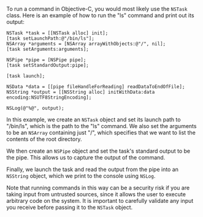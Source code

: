 To run a command in Objective-C, you would most likely use the `NSTask` class. Here is an example of how to run the "ls" command and print out its output:

```
NSTask *task = [[NSTask alloc] init];
[task setLaunchPath:@"/bin/ls"];
NSArray *arguments = [NSArray arrayWithObjects:@"/", nil];
[task setArguments:arguments];

NSPipe *pipe = [NSPipe pipe];
[task setStandardOutput:pipe];

[task launch];

NSData *data = [[pipe fileHandleForReading] readDataToEndOfFile];
NSString *output = [[NSString alloc] initWithData:data encoding:NSUTF8StringEncoding];

NSLog(@"%@", output);
```

In this example, we create an `NSTask` object and set its launch path to "/bin/ls", which is the path to the "ls" command. We also set the arguments to be an `NSArray` containing just "/", which specifies that we want to list the contents of the root directory.

We then create an `NSPipe` object and set the task's standard output to be the pipe. This allows us to capture the output of the command.

Finally, we launch the task and read the output from the pipe into an `NSString` object, which we print to the console using `NSLog`.

Note that running commands in this way can be a security risk if you are taking input from untrusted sources, since it allows the user to execute arbitrary code on the system. It is important to carefully validate any input you receive before passing it to the `NSTask` object.